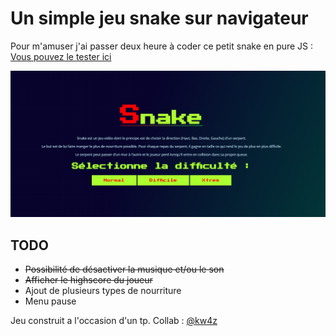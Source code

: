 ﻿# Un simple jeu snake sur navigateur

Pour m'amuser j'ai passer deux heure à coder ce petit snake en pure JS : [Vous pouvez le tester ici](https://chikimurassnake.000webhostapp.com/)

![Screenshot](/assets/img/screenshot.png)

## TODO

-   ~~Possibilité de désactiver la musique et/ou le son~~
-   ~~Afficher le highscore du joueur~~
-   Ajout de plusieurs types de nourriture
-   Menu pause

Jeu construit a l'occasion d'un tp.
Collab : [@kw4z](https://github.com/kw4z)
